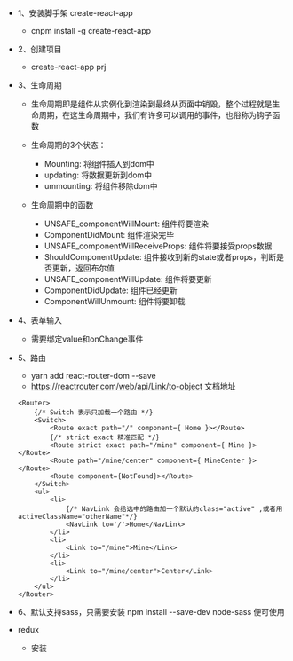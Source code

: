 + 1、安装脚手架 create-react-app
    - cnpm install -g create-react-app
+ 2、创建项目
    - create-react-app prj



+ 3、生命周期
    - 生命周期即是组件从实例化到渲染到最终从页面中销毁，整个过程就是生命周期，在这生命周期中，我们有许多可以调用的事件，也俗称为钩子函数

    - 生命周期的3个状态：
        - Mounting: 将组件插入到dom中
        - updating: 将数据更新到dom中
        - ummounting: 将组件移除dom中
    - 生命周期中的函数
        - UNSAFE_componentWillMount: 组件将要渲染
        - ComponentDidMount: 组件渲染完毕
        - UNSAFE_componentWillReceiveProps: 组件将要接受props数据
        - ShouldComponentUpdate: 组件接收到新的state或者props，判断是否更新，返回布尔值
        - UNSAFE_componentWillUpdate: 组件将要更新
        - ComponentDidUpdate: 组件已经更新
        - ComponentWillUnmount: 组件将要卸载

+ 4、表单输入
    - 需要绑定value和onChange事件


+ 5、路由
    - yarn add react-router-dom --save
    - https://reactrouter.com/web/api/Link/to-object  文档地址
    ```
    <Router>
        {/* Switch 表示只加载一个路由 */}
        <Switch>
            <Route exact path="/" component={ Home }></Route>
            {/* strict exact 精准匹配 */}
            <Route strict exact path="/mine" component={ Mine }></Route>
            <Route path="/mine/center" component={ MineCenter }></Route>
            <Route component={NotFound}></Route>
        </Switch>
        <ul>
            <li>
                {/* NavLink 会给选中的路由加一个默认的class="active" ,或者用activeClassName="otherName"*/}
                <NavLink to='/'>Home</NavLink>
            </li>
            <li>
                <Link to="/mine">Mine</Link>
            </li>
            <li>
                <Link to="/mine/center">Center</Link>
            </li>
        </ul>
    </Router>
    ```
+ 6、默认支持sass，只需要安装 npm install --save-dev node-sass  便可使用

+ redux
    - 安装
    ``` yarn add redux